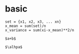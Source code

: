# basic
    set = {x1, x2, x3, ... xn}   
    x_mean = sum(set)/n   
    x_variance = sum(xi-x_mean)**2/n  

    $a+b$

 	$\alhpa$   